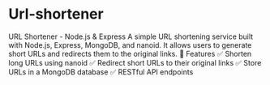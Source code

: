# Url-shortener
URL Shortener - Node.js &amp; Express A simple URL shortening service built with Node.js, Express, MongoDB, and nanoid. It allows users to generate short URLs and redirects them to the original links.  🔹 Features ✅ Shorten long URLs using nanoid ✅ Redirect short URLs to their original links ✅ Store URLs in a MongoDB database ✅ RESTful API endpoints
